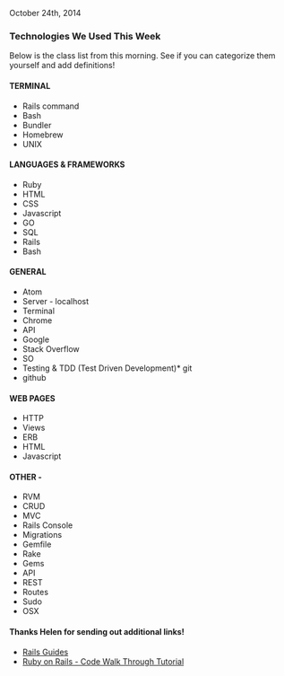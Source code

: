 October 24th, 2014

### Technologies We Used This Week

Below is the class list from this morning. See if you can categorize them
yourself and add definitions!

#### TERMINAL

* Rails command
* Bash
* Bundler
* Homebrew
* UNIX

#### LANGUAGES & FRAMEWORKS

* Ruby
* HTML
* CSS
* Javascript
* GO
* SQL
* Rails
* Bash

#### GENERAL

* Atom
* Server - localhost
* Terminal
* Chrome
* API
* Google
* Stack Overflow
* SO
* Testing & TDD (Test Driven Development)* git
* github

#### WEB PAGES

* HTTP
* Views
* ERB
* HTML
* Javascript

#### OTHER -

* RVM
* CRUD
* MVC
* Rails Console
* Migrations
* Gemfile
* Rake
* Gems
* API
* REST
* Routes
* Sudo
* OSX

#### Thanks Helen for sending out additional links!

* [Rails Guides](http://guides.rubyonrails.org/getting_started.html)
* [Ruby on Rails - Code Walk Through Tutorial](https://www.youtube.com/watch?v=djApduemlf4)

